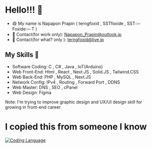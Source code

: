 # Hello!!! 👋

- 😄 My name is Napapon Prapin ( terngfoxid , SSTfoxide , SST๛Foxide๛T )
- 👯 Contact(for work only): Napapon_Prapin@outlook.jp
- 🤔 Contact(for what? only ): terngfoxid@live.jp

## My Skills 🔭
- Software Coding: C , C# , Java , IoT(Arduino)
- Web Front-End: Html , React , Next.JS , Solid.JS , Tailwind.CSS
- Web Back-End: PHP , MySQL , Next.JS
- Network Config: IPv4 , Routing , Forward Port , DDNS
- Web Master: DNS , SEO , cPanel
- Web Design: Figma

Note: I'm trying to improve graphic design and UX/UI design skill for growing in front-end career

# I copied this from someone I know
[![Coding Language](https://github-readme-stats.vercel.app/api/top-langs/?username=terngfoxid&show_icons=true&theme=radical&layout=compact)](https://github.com/anuraghazra/github-readme-stats)
